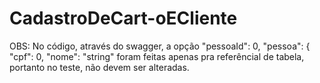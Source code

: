 # CadastroDeCart-oECliente


OBS: No código, através do swagger, a opção 
"pessoaId": 0,
    "pessoa": {
      "cpf": 0,
      "nome": "string"
foram feitas apenas pra referêncial de tabela, portanto no teste, não devem ser alteradas.
